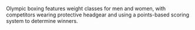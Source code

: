 Olympic boxing features weight classes for men and women, with competitors wearing protective headgear and using a points-based scoring system to determine winners.
